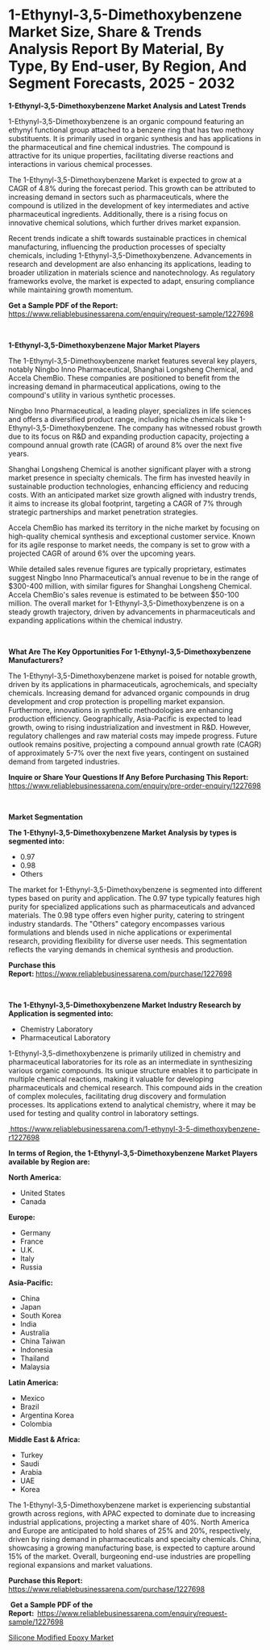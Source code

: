 <p><h1>1-Ethynyl-3,5-Dimethoxybenzene Market Size, Share & Trends Analysis Report By Material, By Type, By End-user, By Region, And Segment Forecasts, 2025 - 2032</h1></p><p><strong>1-Ethynyl-3,5-Dimethoxybenzene Market Analysis and Latest Trends</strong></p>
<p><p>1-Ethynyl-3,5-Dimethoxybenzene is an organic compound featuring an ethynyl functional group attached to a benzene ring that has two methoxy substituents. It is primarily used in organic synthesis and has applications in the pharmaceutical and fine chemical industries. The compound is attractive for its unique properties, facilitating diverse reactions and interactions in various chemical processes.</p><p>The 1-Ethynyl-3,5-Dimethoxybenzene Market is expected to grow at a CAGR of 4.8% during the forecast period. This growth can be attributed to increasing demand in sectors such as pharmaceuticals, where the compound is utilized in the development of key intermediates and active pharmaceutical ingredients. Additionally, there is a rising focus on innovative chemical solutions, which further drives market expansion.</p><p>Recent trends indicate a shift towards sustainable practices in chemical manufacturing, influencing the production processes of specialty chemicals, including 1-Ethynyl-3,5-Dimethoxybenzene. Advancements in research and development are also enhancing its applications, leading to broader utilization in materials science and nanotechnology. As regulatory frameworks evolve, the market is expected to adapt, ensuring compliance while maintaining growth momentum.</p></p>
<p><strong>Get a Sample PDF of the Report:&nbsp;</strong> <a href="https://www.reliablebusinessarena.com/enquiry/request-sample/1227698?utm_campaign=3272&utm_medium=2&utm_source=Github&utm_content=ia&utm_term=03042025&utm_id=1-ethynyl-35-dimethoxybenzene">https://www.reliablebusinessarena.com/enquiry/request-sample/1227698</a></p>
<p>&nbsp;</p>
<p><strong>1-Ethynyl-3,5-Dimethoxybenzene Major Market Players</strong></p>
<p><p>The 1-Ethynyl-3,5-Dimethoxybenzene market features several key players, notably Ningbo Inno Pharmaceutical, Shanghai Longsheng Chemical, and Accela ChemBio. These companies are positioned to benefit from the increasing demand in pharmaceutical applications, owing to the compound's utility in various synthetic processes.</p><p>Ningbo Inno Pharmaceutical, a leading player, specializes in life sciences and offers a diversified product range, including niche chemicals like 1-Ethynyl-3,5-Dimethoxybenzene. The company has witnessed robust growth due to its focus on R&D and expanding production capacity, projecting a compound annual growth rate (CAGR) of around 8% over the next five years.</p><p>Shanghai Longsheng Chemical is another significant player with a strong market presence in specialty chemicals. The firm has invested heavily in sustainable production technologies, enhancing efficiency and reducing costs. With an anticipated market size growth aligned with industry trends, it aims to increase its global footprint, targeting a CAGR of 7% through strategic partnerships and market penetration strategies.</p><p>Accela ChemBio has marked its territory in the niche market by focusing on high-quality chemical synthesis and exceptional customer service. Known for its agile response to market needs, the company is set to grow with a projected CAGR of around 6% over the upcoming years.</p><p>While detailed sales revenue figures are typically proprietary, estimates suggest Ningbo Inno Pharmaceutical’s annual revenue to be in the range of $300-400 million, with similar figures for Shanghai Longsheng Chemical. Accela ChemBio's sales revenue is estimated to be between $50-100 million. The overall market for 1-Ethynyl-3,5-Dimethoxybenzene is on a steady growth trajectory, driven by advancements in pharmaceuticals and expanding applications within the chemical industry.</p></p>
<p>&nbsp;</p>
<p><strong>What Are The Key Opportunities For 1-Ethynyl-3,5-Dimethoxybenzene Manufacturers?</strong></p>
<p><p>The 1-Ethynyl-3,5-Dimethoxybenzene market is poised for notable growth, driven by its applications in pharmaceuticals, agrochemicals, and specialty chemicals. Increasing demand for advanced organic compounds in drug development and crop protection is propelling market expansion. Furthermore, innovations in synthetic methodologies are enhancing production efficiency. Geographically, Asia-Pacific is expected to lead growth, owing to rising industrialization and investment in R&D. However, regulatory challenges and raw material costs may impede progress. Future outlook remains positive, projecting a compound annual growth rate (CAGR) of approximately 5-7% over the next five years, contingent on sustained demand from targeted industries.</p></p>
<p><strong>Inquire or Share Your Questions If Any Before Purchasing This Report:</strong> <a href="https://www.reliablebusinessarena.com/enquiry/pre-order-enquiry/1227698?utm_campaign=3272&utm_medium=2&utm_source=Github&utm_content=ia&utm_term=03042025&utm_id=1-ethynyl-35-dimethoxybenzene">https://www.reliablebusinessarena.com/enquiry/pre-order-enquiry/1227698</a></p>
<p>&nbsp;</p>
<p><strong>Market Segmentation</strong></p>
<p><strong>The 1-Ethynyl-3,5-Dimethoxybenzene Market Analysis by types is segmented into:</strong></p>
<p><ul><li>0.97</li><li>0.98</li><li>Others</li></ul></p>
<p><p>The market for 1-Ethynyl-3,5-Dimethoxybenzene is segmented into different types based on purity and application. The 0.97 type typically features high purity for specialized applications such as pharmaceuticals and advanced materials. The 0.98 type offers even higher purity, catering to stringent industry standards. The "Others" category encompasses various formulations and blends used in niche applications or experimental research, providing flexibility for diverse user needs. This segmentation reflects the varying demands in chemical synthesis and production.</p></p>
<p><strong>Purchase this Report:&nbsp;</strong><a href="https://www.reliablebusinessarena.com/purchase/1227698?utm_campaign=3272&utm_medium=2&utm_source=Github&utm_content=ia&utm_term=03042025&utm_id=1-ethynyl-35-dimethoxybenzene">https://www.reliablebusinessarena.com/purchase/1227698</a></p>
<p>&nbsp;</p>
<p><strong>The 1-Ethynyl-3,5-Dimethoxybenzene Market Industry Research by Application is segmented into:</strong></p>
<p><ul><li>Chemistry Laboratory</li><li>Pharmaceutical Laboratory</li></ul></p>
<p><p>1-Ethynyl-3,5-dimethoxybenzene is primarily utilized in chemistry and pharmaceutical laboratories for its role as an intermediate in synthesizing various organic compounds. Its unique structure enables it to participate in multiple chemical reactions, making it valuable for developing pharmaceuticals and chemical research. This compound aids in the creation of complex molecules, facilitating drug discovery and formulation processes. Its applications extend to analytical chemistry, where it may be used for testing and quality control in laboratory settings.</p></p>
<p><a href="https://www.reliablebusinessarena.com/1-ethynyl-3-5-dimethoxybenzene-r1227698?utm_campaign=3272&utm_medium=2&utm_source=Github&utm_content=ia&utm_term=03042025&utm_id=1-ethynyl-35-dimethoxybenzene">&nbsp;https://www.reliablebusinessarena.com/1-ethynyl-3-5-dimethoxybenzene-r1227698</a></p>
<p><strong>In terms of Region, the 1-Ethynyl-3,5-Dimethoxybenzene Market Players available by Region are:</strong></p>
<p>
    <p> <strong> North America: </strong>
        <ul>
            <li>United States</li>
            <li>Canada</li>
        </ul>
        </p> 
    <p> <strong> Europe: </strong>
        <ul>
            <li>Germany</li>
            <li>France</li>
            <li>U.K.</li>
            <li>Italy</li>
            <li>Russia</li>
        </ul>
        </p> 
    <p> <strong> Asia-Pacific: </strong>
        <ul>
            <li>China</li>
            <li>Japan</li>
            <li>South Korea</li>
            <li>India</li>
            <li>Australia</li>
            <li>China Taiwan</li>
            <li>Indonesia</li>
            <li>Thailand</li>
            <li>Malaysia</li>
        </ul>
        </p> 
    <p> <strong> Latin America: </strong>
        <ul>
            <li>Mexico</li>
            <li>Brazil</li>
            <li>Argentina Korea</li>
            <li>Colombia</li>
        </ul>
        </p> 
    <p> <strong> Middle East & Africa: </strong>
        <ul>
            <li>Turkey</li>
            <li>Saudi</li>
            <li>Arabia</li>
            <li>UAE</li>
            <li>Korea</li>
        </ul>
    </p>
    </p>
<p><p>The 1-Ethynyl-3,5-Dimethoxybenzene market is experiencing substantial growth across regions, with APAC expected to dominate due to increasing industrial applications, projecting a market share of 40%. North America and Europe are anticipated to hold shares of 25% and 20%, respectively, driven by rising demand in pharmaceuticals and specialty chemicals. China, showcasing a growing manufacturing base, is expected to capture around 15% of the market. Overall, burgeoning end-use industries are propelling regional expansions and market valuations.</p></p>
<p><strong>Purchase this Report: </strong><a href="https://www.reliablebusinessarena.com/purchase/1227698?utm_campaign=3272&utm_medium=2&utm_source=Github&utm_content=ia&utm_term=03042025&utm_id=1-ethynyl-35-dimethoxybenzene">https://www.reliablebusinessarena.com/purchase/1227698</a></p>
<p>&nbsp;<strong>Get a Sample PDF of the Report:&nbsp;&nbsp;</strong><a href="https://www.reliablebusinessarena.com/enquiry/request-sample/1227698?utm_campaign=3272&utm_medium=2&utm_source=Github&utm_content=ia&utm_term=03042025&utm_id=1-ethynyl-35-dimethoxybenzene">https://www.reliablebusinessarena.com/enquiry/request-sample/1227698</a></p>
<p><strong></strong></p>
<p><p><a href="https://github.com/bedelibekwe58/Market-Research-Report-List-1/blob/main/silicone-modified-epoxy-market.md?utm_campaign=3272&utm_medium=2&utm_source=Github&utm_content=ia&utm_term=03042025&utm_id=1-ethynyl-35-dimethoxybenzene">Silicone Modified Epoxy Market</a></p></p>